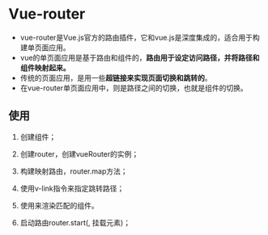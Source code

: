 
# Vue-router

- vue-router是Vue.js官方的路由插件，它和vue.js是深度集成的，适合用于构建单页面应用。
- vue的单页面应用是基于路由和组件的，**路由用于设定访问路径，并将路径和组件映射起来。**
- 传统的页面应用，是用一些**超链接来实现页面切换和跳转的**。
- 在vue-router单页面应用中，则是路径之间的切换，也就是组件的切换。

## 使用

1. 创建组件；

2. 创建router，创建vueRouter的实例；

3. 构建映射路由，router.map方法；

4. 使用v-link指令来指定跳转路径；

5. 使用<router-view>来渲染匹配的组件。

6. 启动路由router.start(, 挂载元素)；
